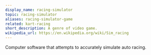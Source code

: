 ```yaml
---
display_name: racing-simulator
topic: racing-simulator
aliases: racing-simulator-game
related: kart-racing
short_description: A genre of video game.
wikipedia_url: https://en.wikipedia.org/wiki/Sim_racing
---
```

Computer software that attempts to accurately simulate auto racing.
